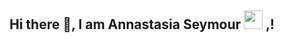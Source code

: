 ## Hi there 👋, I am Annastasia Seymour <img src="https://1drv.ms/i/s!AimHkVaCc8aGgutb3KQCFXcch7ZB5w?e=0bbqps" width="30px"> ,!

<!--
**Annastasia-Seymour/Annastasia-Seymour** is a ✨ _special_ ✨ repository because its `README.md` (this file) appears on your GitHub profile.

Here are some ideas to get you started:

- 🔭 I’m currently working on ...
- 🌱 I’m currently learning ...
- 👯 I’m looking to collaborate on ...
- 🤔 I’m looking for help with ...
- 💬 Ask me about ...
- 📫 How to reach me: ...
- 😄 Pronouns: ...
- ⚡ Fun fact: ...
-->
